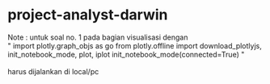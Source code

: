# project-analyst-darwin

Note : untuk soal no. 1 pada bagian visualisasi dengan <br>
" import plotly.graph_objs as go
from plotly.offline import download_plotlyjs, init_notebook_mode, plot, iplot
init_notebook_mode(connected=True) " <br><br>
harus dijalankan di local/pc
